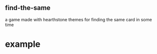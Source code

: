 ## find-the-same
a game made with hearthstone themes for finding the same card in some time
# example

